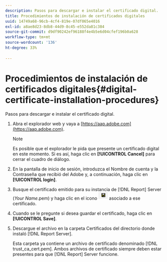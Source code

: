 ```yaml
---
description: Pasos para descargar e instalar el certificado digital.
title: Procedimientos de instalación de certificados digitales
uuid: 14749a68-96cb-4cf4-819e-07df065e4016
exl-id: a8ae8d23-8db8-44d9-8c45-e552da81c384
source-git-commit: d9df90242ef96188f4e4b5e6d04cfef196b0a628
workflow-type: tm+mt
source-wordcount: '136'
ht-degree: 33%

---
```


# Procedimientos de instalación de certificados digitales{#digital-certificate-installation-procedures}

Pasos para descargar e instalar el certificado digital.

1. Abra el explorador web y vaya a [https://aap.adobe.com](https://aap.adobe.com).

   >[!NOTE]
   >
   >Es posible que el explorador le pida que presente un certificado digital en este momento. Si es así, haga clic en **[!UICONTROL Cancel]** para cerrar el cuadro de diálogo.

1. En la pantalla de inicio de sesión, introduzca el Nombre de cuenta y la Contraseña que recibió del Adobe y, a continuación, haga clic en **[!UICONTROL login]**.
1. Busque el certificado emitido para su instancia de [!DNL Report] Server (*Your Name*.pem) y haga clic en el icono ![](assets/btn_save_certificatedownload.PNG) asociado a ese certificado.
1. Cuando se le pregunte si desea guardar el certificado, haga clic en **[!UICONTROL Save]**.
1. Descargue el archivo en la carpeta Certificados del directorio donde instaló [!DNL Report Server].

   Esta carpeta ya contiene un archivo de certificado denominado [!DNL trust_ca_cert.pem]. Ambos archivos de certificado siempre deben estar presentes para que [!DNL Report] Server funcione.

